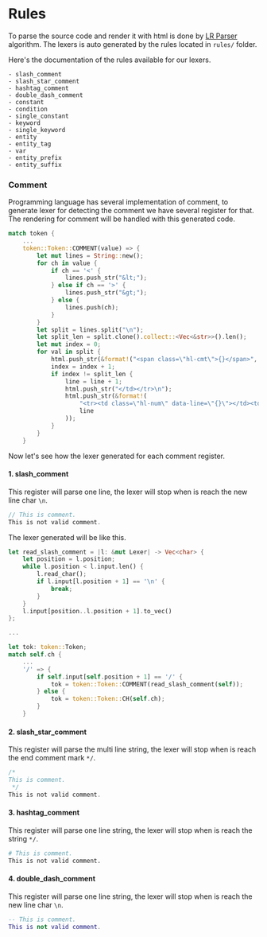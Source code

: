# Rules
To parse the source code and render it with html is done by [LR Parser](https://en.wikipedia.org/wiki/LR_parser) algorithm. The lexers is auto generated by the rules located in `rules/` folder.

Here's the documentation of the rules available for our lexers.
```
- slash_comment
- slash_star_comment
- hashtag_comment
- double_dash_comment
- constant
- condition
- single_constant
- keyword
- single_keyword
- entity
- entity_tag
- var
- entity_prefix
- entity_suffix
```

### Comment
Programming language has several implementation of comment, to generate lexer for detecting the comment we have several register for that. The rendering for comment will be handled with this generated code.
```rust
match token {
    ...
    token::Token::COMMENT(value) => {
        let mut lines = String::new();
        for ch in value {
            if ch == '<' {
                lines.push_str("&lt;");
            } else if ch == '>' {
                lines.push_str("&gt;");
            } else {
                lines.push(ch);
            }
        }
        let split = lines.split("\n");
        let split_len = split.clone().collect::<Vec<&str>>().len();
        let mut index = 0;
        for val in split {
            html.push_str(&format!("<span class=\"hl-cmt\">{}</span>", val));
            index = index + 1;
            if index != split_len {
                line = line + 1;
                html.push_str("</td></tr>\n");
                html.push_str(&format!(
                    "<tr><td class=\"hl-num\" data-line=\"{}\"></td><td>",
                    line
                ));
            }
        }
    }
```

Now let's see how the lexer generated for each comment register.

#### 1. slash_comment
This register will parse one line, the lexer will stop when is reach the new line char `\n`.
```java
// This is comment.
This is not valid comment.
```
The lexer generated will be like this.
```rust
let read_slash_comment = |l: &mut Lexer| -> Vec<char> {
    let position = l.position;
    while l.position < l.input.len() {
        l.read_char();
        if l.input[l.position + 1] == '\n' {
            break;
        }
    }
    l.input[position..l.position + 1].to_vec()
};

...

let tok: token::Token;
match self.ch {
    ...
    '/' => {
        if self.input[self.position + 1] == '/' {
            tok = token::Token::COMMENT(read_slash_comment(self));
        } else {
            tok = token::Token::CH(self.ch);
        }
    }

```

#### 2. slash_star_comment
This register will parse the multi line string, the lexer will stop when is reach the end comment mark `*/`.
```java
/*
This is comment.
 */
This is not valid comment.
```

#### 3. hashtag_comment
This register will parse one line string, the lexer will stop when is reach the string `*/`.
```bash
# This is comment.
This is not valid comment.
```

#### 4. double_dash_comment
This register will parse one line string, the lexer will stop when is reach the new line char `\n`.
```lua
-- This is comment.
This is not valid comment.
```

